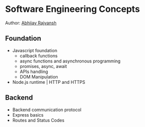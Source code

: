 # Software Engineering Concepts

Author: [Abhijay Rajvansh](https://linkedin.com/in/abhijayrajvansh)

## Foundation 
- Javascript foundation
  - callback functions
  - async functions and asynchronous programming
  - promises, async, await
  - APIs handling
  - DOM Manipulation
- Node.js runtime | HTTP and HTTPS

## Backend
- Backend communication protocol
- Express basics
- Routes and Status Codes